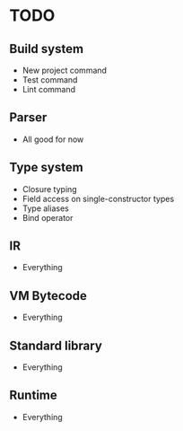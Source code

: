 # TODO
## Build system
* New project command
* Test command
* Lint command

## Parser
* All good for now

## Type system
* Closure typing
* Field access on single-constructor types
* Type aliases
* Bind operator

## IR
* Everything

## VM Bytecode
* Everything

## Standard library
* Everything

## Runtime
* Everything
